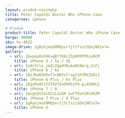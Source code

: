 ```yaml
---
layout: produk-casinghp
title: Peter Capaldi Doctor Who iPhone Case
categories: iphone

# Produk
product-title: Peter Capaldi Doctor Who iPhone Case
harga: 90000
sku: hn-4622
image-drive: 1gRyGjmuX8MQpvrtjtCfszzSEmjNE1x7w
gallery:
  - url: 1bvpepDnS9kvgBY7OAcZIpNYMfP6ixBcM
    title: iPhone 5 / 5s / SE
  - url: 1zHrVclo_jmZLZqad7KukaWYAbrg_GiFj
    title: iPhone 6 / 6s
  - url: 1QzJKw6SHXeTJcAR5vfrsglSXtMxZ56i3
    title: iPhone 6 Plus / 6s Plus
  - url: 1EqxMa8t1f3TbV7InOhM1zFO-pi4S8RL5
    title: iPhone 7 / 8
  - url: 1bxgVdYZalOCLL1uSM_SuFfRsK3RtVKZM
    title: iPhone 7 Plus / 8 Plus
  - url: 1gRyGjmuX8MQpvrtjtCfszzSEmjNE1x7w
    title: iPhone X
---
```

